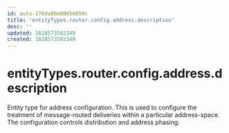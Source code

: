 ```yaml
---
id: auto-178da80e00d56859c
title: 'entityTypes.router.config.address.description'
desc: ''
updated: 1618573582349
created: 1618573582349
---
```

# entityTypes.router.config.address.description

Entity type for address configuration.  This is used to configure the treatment of message-routed deliveries within a particular address-space.  The configuration controls distribution and address phasing.